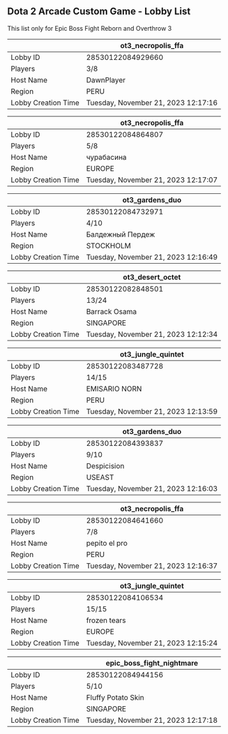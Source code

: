 ## Dota 2 Arcade Custom Game - Lobby List

This list only for Epic Boss Fight Reborn and Overthrow 3

|  | ot3_necropolis_ffa |
| ------ | ------ |
| Lobby ID | 28530122084929660 |
| Players | 3/8 |
| Host Name | DawnPlayer |
| Region | PERU |
| Lobby Creation Time | Tuesday, November 21, 2023 12:17:16 |


|  | ot3_necropolis_ffa |
| ------ | ------ |
| Lobby ID | 28530122084864807 |
| Players | 5/8 |
| Host Name | чурабасина |
| Region | EUROPE |
| Lobby Creation Time | Tuesday, November 21, 2023 12:17:07 |


|  | ot3_gardens_duo |
| ------ | ------ |
| Lobby ID | 28530122084732971 |
| Players | 4/10 |
| Host Name | Балдежный Пердеж |
| Region | STOCKHOLM |
| Lobby Creation Time | Tuesday, November 21, 2023 12:16:49 |


|  | ot3_desert_octet |
| ------ | ------ |
| Lobby ID | 28530122082848501 |
| Players | 13/24 |
| Host Name | Barrack Osama |
| Region | SINGAPORE |
| Lobby Creation Time | Tuesday, November 21, 2023 12:12:34 |


|  | ot3_jungle_quintet |
| ------ | ------ |
| Lobby ID | 28530122083487728 |
| Players | 14/15 |
| Host Name | EMISARIO NORN |
| Region | PERU |
| Lobby Creation Time | Tuesday, November 21, 2023 12:13:59 |


|  | ot3_gardens_duo |
| ------ | ------ |
| Lobby ID | 28530122084393837 |
| Players | 9/10 |
| Host Name | Despicision |
| Region | USEAST |
| Lobby Creation Time | Tuesday, November 21, 2023 12:16:03 |


|  | ot3_necropolis_ffa |
| ------ | ------ |
| Lobby ID | 28530122084641660 |
| Players | 7/8 |
| Host Name | pepito el pro |
| Region | PERU |
| Lobby Creation Time | Tuesday, November 21, 2023 12:16:37 |


|  | ot3_jungle_quintet |
| ------ | ------ |
| Lobby ID | 28530122084106534 |
| Players | 15/15 |
| Host Name | frozen tears |
| Region | EUROPE |
| Lobby Creation Time | Tuesday, November 21, 2023 12:15:24 |


|  | epic_boss_fight_nightmare |
| ------ | ------ |
| Lobby ID | 28530122084944156 |
| Players | 5/10 |
| Host Name | Fluffy Potato Skin |
| Region | SINGAPORE |
| Lobby Creation Time | Tuesday, November 21, 2023 12:17:18 |


